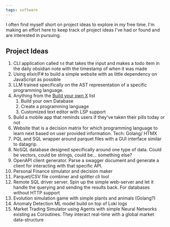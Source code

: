 ```yaml
---
tags: software 
---
```



I often find myself short on project ideas to explore in my free time. I'm making an effort here to keep track of project ideas I've had or found and are interested in pursuing.

## Project Ideas

1. CLI application called `td` that takes the input and makes a todo item in the daily obsidian note with the timestamp of when it was made
2. Using elixir/F# to build a simple website with as little dependency on JavaScript as possible
3. LLM trained specifically on the AST representation of a specific programming language.
4. Anything from the [Build your own X](https://github.com/codecrafters-io/build-your-own-x) list
	1. Build your own Database
	2. Create a programming language
	3. Customized text editor with LSP support
5. Build a mobile app that reminds users if they've taken their pills today or not
6. Website that is a decision matrix for which programming language to learn next based on user provided information. Tech: Golang/ HTMX
7. PQL and SQL wrapper around parquet files with a GUI interface similar to datagrip.
8. NoSQL database designed specifically around one type of data. Could be vectors, could be strings, could be... something else?
9. OpenAPI client generator. Parse a swagger document and generate a client for interacting with that specific API.
10. Personal Finance simulator and decision maker
11. Parquet/CSV file combiner and splitter cli tool
12. Remote SQL driver server. Spin up the simple web-server and let it handle the querying and sending the results back. For databases without HTTP support
13. Evolution simulation game with simple plants and animals (Golang?)
14. Anomaly Detection ML model build on top of Loki logs
15. Market Trading Simulator using Agents with simple Neural Networks existing as Coroutines. They interact real-time with a global market data-structure